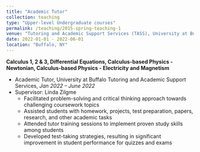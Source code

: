 ```yaml
---
title: "Academic Tutor"
collection: teaching
type: "Upper-level Undergraduate courses"
permalink: /teaching/2015-spring-teaching-1
venue: "Tutoring and Academic Support Services (TASS), University at Buffalo"
date: 2022-01-01 - 2022-06-01
location: "Buffalo, NY"
---
```


**Calculus 1, 2 & 3, Differential Equations, Calculus-based Physics - Newtonian, Calculus-based Physics - Electricity and Magnetism**
* Academic Tutor, University at Buffalo Tutoring and Academic Support Services, *Jan 2022 – June 2022*
* Supervisor: Linda Zilgme
  * Facilitated problem-solving and critical thinking approach towards challenging coursework topics
  * Assisted students with homework, projects, test preparation, papers, research, and other academic tasks
  * Attended tutor training sessions to implement proven study skills among students
  * Developed test-taking strategies, resulting in significant improvement in student performance for quizzes and exams
